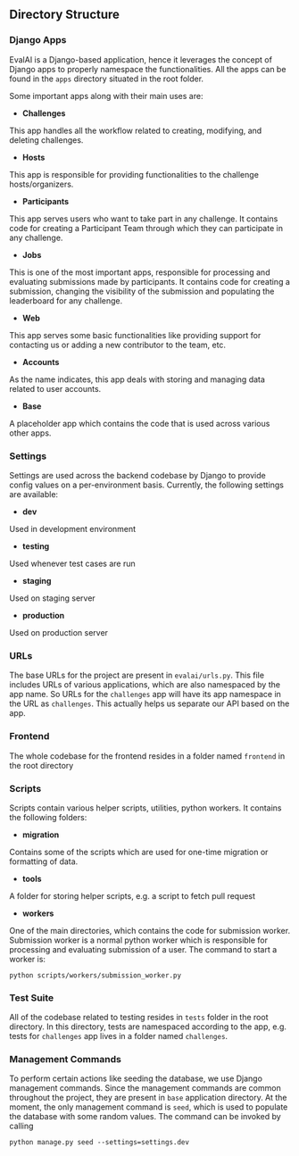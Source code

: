 ## Directory Structure

### Django Apps

EvalAI is a Django-based application, hence it leverages the concept of Django apps to properly namespace the functionalities. All the apps can be found in the `apps` directory situated in the root folder.

Some important apps along with their main uses are:

* **Challenges**

This app handles all the workflow related to creating, modifying, and deleting challenges.

* **Hosts**

This app is responsible for providing functionalities to the challenge hosts/organizers.

* **Participants**

This app serves users who want to take part in any challenge. It contains code for creating a Participant Team through which they can participate in any challenge.

* **Jobs**

This is one of the most important apps, responsible for processing and evaluating submissions made by participants. It contains code for creating a submission, changing the visibility of the submission and populating the leaderboard for any challenge.

* **Web**

This app serves some basic functionalities like providing support for contacting us or adding a new contributor to the team, etc.

* **Accounts**

As the name indicates, this app deals with storing and managing data related to user accounts.

* **Base**

A placeholder app which contains the code that is used across various other apps.


### Settings

Settings are used across the backend codebase by Django to provide config values on a per-environment basis. Currently, the following settings are available:

* **dev**

Used in development environment

* **testing**

Used whenever test cases are run

* **staging**

Used on staging server

* **production**

Used on production server

### URLs

The base URLs for the project are present in `evalai/urls.py`. This file includes URLs of various applications, which are also namespaced by the app name. So URLs for the `challenges` app will have its app namespace in the URL as `challenges`. This actually helps us separate our API based on the app.


### Frontend

The whole codebase for the frontend resides in a folder named `frontend` in the root directory


### Scripts

Scripts contain various helper scripts, utilities, python workers. It contains the following folders:

* **migration**

Contains some of the scripts which are used for one-time migration or formatting of data.

* **tools**

A folder for storing helper scripts, e.g. a script to fetch pull request

* **workers**

One of the main directories, which contains the code for submission worker. Submission worker is a normal python worker which is responsible for processing and evaluating submission of a user. The command to start a worker is:

```
python scripts/workers/submission_worker.py
```

### Test Suite

All of the codebase related to testing resides in `tests` folder in the root directory. In this directory, tests are namespaced according to the app, e.g. tests for `challenges` app lives in a folder named `challenges`.

### Management Commands

To perform certain actions like seeding the database, we use Django management commands. Since the management commands are common throughout the project, they are present in `base` application directory. At the moment, the only management command is `seed`, which is used to populate the database with some random values. The command can be invoked by calling

```
python manage.py seed --settings=settings.dev
```
